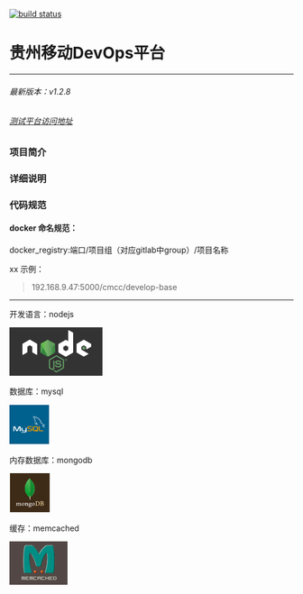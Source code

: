 [![build status](http://192.168.9.48/cmcc/develop-base/badges/dev/build.svg)](http://192.168.9.48/cmcc/develop-base/commits/dev)

# 贵州移动DevOps平台
------------
###### 最新版本：v1.2.8 
###### <a href="http://192.168.9.51:10003">测试平台访问地址</a>

### 项目简介


### 详细说明


### 代码规范


#### docker 命名规范：
>
docker_registry:端口/项目组（对应gitlab中group）/项目名称

xx
示例：

> 192.168.9.47:5000/cmcc/develop-base    


***************

开发语言：nodejs

<img src="Code/develop-base/public/static/images/nodejs.png"> 

数据库：mysql

<img src="Code/develop-base/public/static/images/mysql.png"> 

内存数据库：mongodb

<img src="Code/develop-base/public/static/images/mongodb.png"> 

缓存：memcached

<img src="Code/develop-base/public/static/images/memcached.png"> 